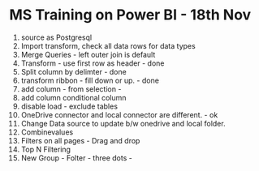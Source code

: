 # MS Training on Power BI - 18th Nov

1. source as Postgresql
2. Import transform, check all data rows for data types
3. Merge Queries - left outer join is default
4. Transform - use first row as header - done
5. Split column by delimter - done
6. transform ribbon - fill down or up. - done
7. add column - from selection -  
8. add column conditional column
9. disable load - exclude tables
10. OneDrive connector and local connector are different. - ok
11. Change Data source to update b/w onedrive and local folder.
12. Combinevalues
13. Filters on all pages - Drag and drop
14. Top N Filtering
15. New Group - Folter - three dots - 


